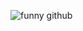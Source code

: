 ![funny github](https://www.google.com/imgres?imgurl=https%3A%2F%2Fwww.vhv.rs%2Fdpng%2Fd%2F33-335980_funny-github-logo-hd-png-download.png&imgrefurl=https%3A%2F%2Fwww.vhv.rs%2Fviewpic%2FhxJTbR_funny-github-logo-hd-png-download%2F&tbnid=Teb3RLud5fXlyM&vet=12ahUKEwjdvrHT_vf2AhWU_TgGHXKnAEoQMygLegUIARDNAQ..i&docid=YMiFIbSBioza5M&w=860&h=843&q=github%20fun&ved=2ahUKEwjdvrHT_vf2AhWU_TgGHXKnAEoQMygLegUIARDNAQ)

